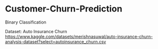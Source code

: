 # Customer-Churn-Prediction
Binary Classification

Dataset: Auto Insurance Churn https://www.kaggle.com/datasets/merishnasuwal/auto-insurance-churn-analysis-dataset?select=autoinsurance_churn.csv 
